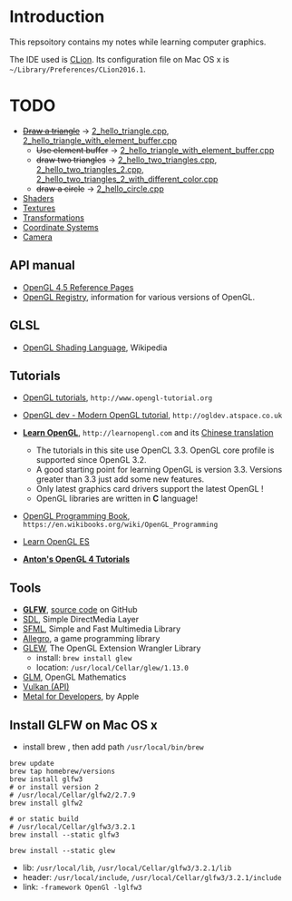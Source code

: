 # Introduction
 This repsoitory contains my notes while learning computer graphics.

 The IDE used is [CLion][1]. Its configuration file on Mac OS x is `~/Library/Preferences/CLion2016.1`.


# TODO
 - ~~[Draw a triangle][19]~~ -> [2_hello_triangle.cpp][21], [2_hello_triangle_with_element_buffer.cpp][25]
   - ~~Use element buffer~~ -> [2_hello_triangle_with_element_buffer.cpp][22]
   - ~~draw two triangles~~ -> [2_hello_two_triangles.cpp][26], [2_hello_two_triangles_2.cpp][27], [2_hello_two_triangles_2_with_different_color.cpp][28]
   - ~~draw a circle~~ -> [2_hello_circle.cpp][24]
 - [Shaders][29]
 - [Textures][30]
 - [Transformations][31]
 - [Coordinate Systems][32]
 - [Camera][33]



## API manual
 - [OpenGL 4.5 Reference Pages][6]
 - [OpenGL Registry][8], information for various versions of OpenGL.

## GLSL
 - [OpenGL Shading Language][20], Wikipedia

## Tutorials
 - [OpenGL tutorials][2], `http://www.opengl-tutorial.org`
 - [OpenGL dev - Modern OpenGL tutorial][3], `http://ogldev.atspace.co.uk`
 - [**Learn OpenGL**][4], `http://learnopengl.com` and its [Chinese translation][9]
    - The tutorials in this site use OpenCL 3.3. OpenGL core profile is supported since OpenGL 3.2.
    - A good starting point for learning OpenGL is version 3.3. Versions greater than 3.3 just add
    some new features.
    - Only latest graphics card drivers support the latest OpenGL !
    - OpenGL libraries are written in **C** language!

 - [OpenGL Programming Book][5], `https://en.wikibooks.org/wiki/OpenGL_Programming`
 - [Learn OpenGL ES][7]
 - [**Anton's OpenGL 4 Tutorials**][23]


## Tools
 - [**GLFW**][10], [source code][14] on GitHub
 - [SDL][11], Simple DirectMedia Layer
 - [SFML][12], Simple and Fast Multimedia Library
 - [Allegro][13], a game programming library
 - [GLEW][15], The OpenGL Extension Wrangler Library
    - install: `brew install glew`
    - location: `/usr/local/Cellar/glew/1.13.0`
 - [GLM][16], OpenGL Mathematics
 - [Vulkan (API)][17]
 - [Metal for Developers][18], by Apple

## Install GLFW on Mac OS x
 - install brew , then add path `/usr/local/bin/brew`

```
brew update
brew tap homebrew/versions
brew install glfw3
# or install version 2
# /usr/local/Cellar/glfw2/2.7.9
brew install glfw2

# or static build
# /usr/local/Cellar/glfw3/3.2.1
brew install --static glfw3

brew install --static glew
```

 - lib: `/usr/local/lib`, `/usr/local/Cellar/glfw3/3.2.1/lib`
 - header: `/usr/local/include`, `/usr/local/Cellar/glfw3/3.2.1/include`
 - link: `-framework OpenGl -lglfw3`





[33]: http://learnopengl.com/#!Getting-started/Camera
[32]: http://learnopengl.com/#!Getting-started/Coordinate-Systems
[31]: http://learnopengl.com/#!Getting-started/Transformations
[30]: http://learnopengl.com/#!Getting-started/Textures
[29]: http://learnopengl.com/#!Getting-started/Shaders
[28]: https://github.com/csukuangfj/kfj_OpenGL_notes/blob/master/src/2_hello_two_triangles_2_with_different_color.cpp
[27]: https://github.com/csukuangfj/kfj_OpenGL_notes/blob/master/src/2_hello_two_triangles_2.cpp
[26]: https://github.com/csukuangfj/kfj_OpenGL_notes/blob/master/src/2_hello_two_triangles.cpp
[25]: https://github.com/csukuangfj/kfj_OpenGL_notes/blob/master/src/2_hello_triangle_with_element_buffer.cpp
[24]: https://github.com/csukuangfj/kfj_OpenGL_notes/blob/master/src/2_hello_circle.cpp
[23]: http://antongerdelan.net/opengl/index.html
[22]: https://github.com/csukuangfj/kfj_OpenGL_notes/blob/master/src/2_hello_triangle_with_element_buffer.cpp
[21]: https://github.com/csukuangfj/kfj_OpenGL_notes/blob/master/src/2_hello_triangle.cpp
[20]: https://en.wikipedia.org/wiki/OpenGL_Shading_Language
[19]: http://learnopengl.com/#!Getting-started/Hello-Triangle
[18]: https://developer.apple.com/metal/
[17]: https://en.wikipedia.org/wiki/Vulkan_(API)
[16]: https://github.com/g-truc/glm
[15]: http://glew.sourceforge.net
[14]: https://github.com/glfw/glfw
[13]: http://liballeg.org/index.html
[12]: http://www.sfml-dev.org
[11]: http://www.libsdl.org/index.php
[10]: http://www.glfw.org
[9]: https://learnopengl-cn.github.io
[8]: https://www.opengl.org/registry/
[7]: http://www.learnopengles.com
[6]: https://www.opengl.org/sdk/docs/man/
[5]: https://en.wikibooks.org/wiki/OpenGL_Programming
[4]: http://learnopengl.com
[3]: http://ogldev.atspace.co.uk
[2]: http://www.opengl-tutorial.org
[1]: https://www.jetbrains.com/clion/
